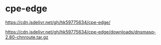 # cpe-edge
https://cdn.jsdelivr.net/gh/hk59775634/cpe-edge/

https://cdn.jsdelivr.net/gh/hk59775634/cpe-edge/downloads/dnsmasq-2.80-chnroute.tar.gz
